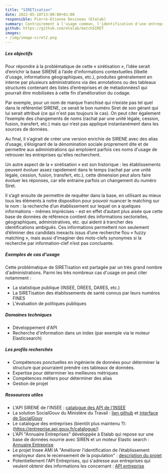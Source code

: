 ```yaml
---
title: "SIRETisation"
date: 2022-05-18T13:00:00+01:00
responsible: Pierre-Etienne Devineau (Etalab)
summary: Contrairement à l'usage commun, l'identification d'une entreprise ne peut pas s'appuyer aujourd'hui sur les données "de terrain" (le nom commercial, la localisation ou le secteur d'activité), mais doit s'appuyer sur le numéro de SIRET. Ce projet vise à permettre de remonter à l'identifiant exact d'une entreprise à partir de ces informations de terrain.
github: https://github.com/etalab/matchSIRET
images: 
- /img/image-siret2.png
---
```


##### Les objectifs

Pour répondre à la problématique de cette « sirétisation », l’idée serait d’enrichir la base SIRENE  à l’aide d'informations contextuelles (libellé d'usage, informations géographiques, etc.), produites généralement en interne par plusieurs administrations via des annotations ou des tableaux structurés contenant des listes d’entreprises et de métadonnées1 qui pourrait être mobilisées à cette fin d’amélioration du codage. 

Par exemple, pour un nom de marque franchisé qui n’existe pas tel quel dans le référentiel SIRENE, ce serait le bon numéro Siret de son gérant qui lui serait attribué (ce qui n'est pas toujours le cas). On peut citer également l’exemple des changements de noms (rachat par une unité légale, cession, fusion, transfert, etc.) mais qui n’est pas appliqué instantanément dans les sources de données.

Au final, il s’agirait de créer une version enrichie de SIRENE avec des alias d’usage, s’éloignant de la dénomination sociale proprement dite et de permettre aux administrations qui emploient parfois ces noms d'usage de retrouver les entreprises qu'elles recherchent.

Un autre aspect de la « sirétisation » est son historique : les établissements peuvent évoluer assez rapidement dans le temps (rachat par une unité légale, cession, fusion, transfert, etc.), cette dimension peut alors faire évoluer les réponses, car elle entraine parfois un changement du numéro Siret.

Il s’agit ensuite de permettre de requêter dans la base, en utilisant au mieux tous les éléments à notre disposition pour pouvoir nuancer le matching sur le nom : la recherche d’un établissement sur lequel on a quelques informations - mêmes imprécises - est en effet d’autant plus aisée que cette base de données de référence contient des informations sectorielles, géographiques, administratives, etc. qui aident à trancher des identifications ambiguës. Ces informations permettent non seulement d’éliminer des candidats inexacts issus d’une recherche flou « fuzzy matching », mais aussi d’imaginer des mots-clefs synonymes si la recherche par information-clef n’est pas concluante.

##### Exemples de cas d'usage

Cette problématique de SIRETisation est partagée par un très grand nombre d'administrations. Parmi les très nombreux cas d'usage on peut citer notamment :
- La statistique publique (INSEE, DREES, DARES, etc.)
- La SIRETisation des établissements de santé connus par leurs numéros FINES
- L'évaluation de politiques publiques


##### Domaines techniques

- Développement d'API
- Recherche d'information dans un index (par exemple via le moteur Elasticsearch)

##### Les profils recherchés

- Compétences ponctuelles en ingénierie de données pour déterminer la structure que pourraient prendre ces tableaux de données.
- Expertise pour déterminer les meilleures métriques
- Compétences métiers pour déterminer des alias
- Gestion de projet

##### Ressources utiles

- L'API SIRENE de l'INSEE : [catalogue des API de l'INSEE](https://api.insee.fr/catalogue/)
- La solution SocialGouv du Ministère du Travail : [lien github](https://github.com/SocialGouv/recherche-entreprises) et [interface de SocialGouv](https://recherche-entreprises.fabrique.social.gouv.fr/)
- Le catalogue des entreprises (bientôt plus maintenu ?): (https://entreprise.api.gouv.fr/catalogue/)
- L'API "Annuaire Entreprises" développée à Etalab qui repose sur une base de données nourrie avec SIREN et un moteur Elastic search : [Annuaire Entreprise](https://annuaire-entreprises.data.gouv.fr/)
- Le projet Insee AMI IA "Améliorer l’identification de l’établissement employeur dans le recensement de la population" : [description du projet](https://www.etalab.gouv.fr/intelligence-artificielle-decouvrez-les-15-nouveaux-projets-selectionnes/)
- Potentiellement l'API Entreprises, qui s'adresse aux entreprises qui veulent obtenir des informations les concernant : [API entreprise](https://entreprise.api.gouv.fr/catalogue/)
